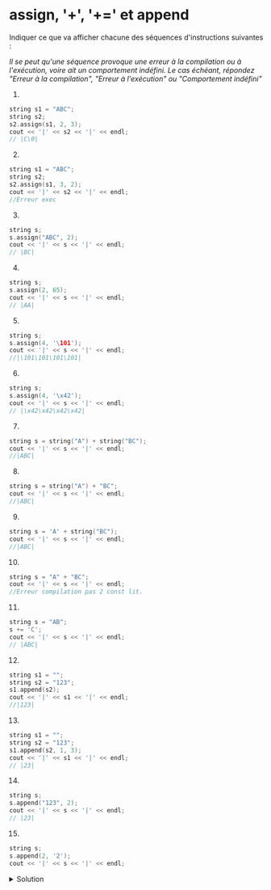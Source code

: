 # assign, '+', '+=' et append

Indiquer ce que va afficher chacune des séquences d'instructions suivantes : 

_Il se peut qu'une séquence provoque une erreur à la compilation ou à l'exécution, voire ait un comportement indéfini. Le cas échéant, répondez "Erreur à la compilation", "Erreur à l'exécution" ou "Comportement indéfini"_




1.
~~~cpp
string s1 = "ABC";
string s2;
s2.assign(s1, 2, 3);
cout << '|' << s2 << '|' << endl;
// |C\0|
~~~

2.
~~~cpp
string s1 = "ABC";
string s2;
s2.assign(s1, 3, 2);
cout << '|' << s2 << '|' << endl;
//Erreur exec

~~~

3.	
~~~cpp
string s;
s.assign("ABC", 2);
cout << '|' << s << '|' << endl;
// |BC|
~~~

4.	
~~~cpp
string s;
s.assign(2, 65);
cout << '|' << s << '|' << endl;
// |AA|

~~~

5.	
~~~cpp
string s;
s.assign(4, '\101');
cout << '|' << s << '|' << endl;
//|\101\101\101\101|

~~~

6.	
~~~cpp
string s;
s.assign(4, '\x42');
cout << '|' << s << '|' << endl;
// |\x42\x42\x42\x42|
~~~

7.	
~~~cpp
string s = string("A") + string("BC");
cout << '|' << s << '|' << endl;
//|ABC|
~~~

8.	
~~~cpp
string s = string("A") + "BC";
cout << '|' << s << '|' << endl;
//|ABC|
~~~

9.	
~~~cpp
string s = 'A' + string("BC");
cout << '|' << s << '|' << endl;
//|ABC|
~~~

10.	
~~~cpp
string s = "A" + "BC";
cout << '|' << s << '|' << endl;
//Erreur compilation pas 2 const lit.
~~~

11.	
~~~cpp
string s = "AB";
s += 'C';
cout << '|' << s << '|' << endl;
// |ABC|
~~~

12.	
~~~cpp
string s1 = "";
string s2 = "123";
s1.append(s2);
cout << '|' << s1 << '|' << endl;
//|123|
~~~

13.	
~~~cpp
string s1 = "";
string s2 = "123";
s1.append(s2, 1, 3);
cout << '|' << s1 << '|' << endl;
// |23|
~~~

14.	
~~~cpp
string s;
s.append("123", 2);
cout << '|' << s << '|' << endl;
// |23|
~~~

15.	
~~~cpp
string s;
s.append(2, '2');
cout << '|' << s << '|' << endl;
~~~


<details>
<summary>Solution</summary>

1.	|C|
2.	||
3.	|AB|
4.	|AA|
5.	|AAAA|
6.	|BBBB|
7.	|ABC|
8.	|ABC|
9.	|ABC|
10.	Erreur à la compilation
11.	|ABC|
12.	|123|
13.	|23|
14.	|12|
15.	|22|


</details>
